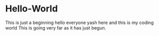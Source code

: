 # Hello-World
This is just a beginning 
hello everyone yash here and this is my coding world
This is going very far as it has just begun. 

